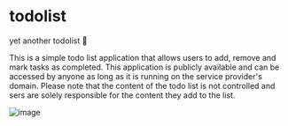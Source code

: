 # todolist
yet another todolist 🥑

This is a simple todo list application that allows users to add, remove and mark tasks as completed. This application is publicly available and can be accessed by anyone as long as it is running on the service provider's domain. Please note that the content of the todo list is not controlled and sers are solely responsible for the content they add to the list.

![image](https://user-images.githubusercontent.com/86803100/234737830-c16a8249-5fc3-40cd-9cd0-1d1e34ef9ac8.png)
